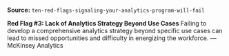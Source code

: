 **Source:** `ten-red-flags-signaling-your-analytics-program-will-fail`

**Red Flag #3: Lack of Analytics Strategy Beyond Use Cases**
Failing to develop a comprehensive analytics strategy beyond specific use cases can lead to missed opportunities and difficulty in energizing the workforce. — McKinsey Analytics
